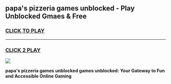 
## papa's pizzeria games unblocked - Play Unblocked Gmaes & Free
<h3>
<a href="https://news.freeplayer.one?title=papa's_pizzeria_games_unblocked&ref=23F">CLICK TO PLAY</a></h3>
<hr>

<h3>
<a href="https://news.freeplayer.one?title=papa's_pizzeria_games_unblocked&ref=23F">CLICK 2 PLAY</a>
  
</h3>

<a href="https://news.freeplayer.one?title=papa's_pizzeria_games_unblocked&ref=23F/"><img src="https://clearcache.store/games.png"></a>


**papa's pizzeria games unblocked games unblocked: Your Gateway to Fun and Accessible Online Gaming**
